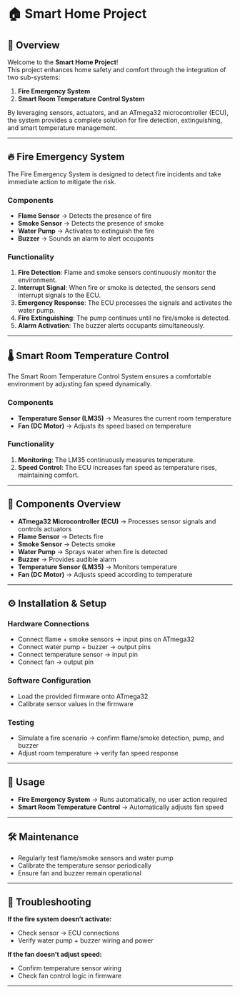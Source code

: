 # 🏠 Smart Home Project  

## 📌 Overview  
Welcome to the **Smart Home Project**!  
This project enhances home safety and comfort through the integration of two sub-systems:  
1. **Fire Emergency System**  
2. **Smart Room Temperature Control System**  

By leveraging sensors, actuators, and an ATmega32 microcontroller (ECU), the system provides a complete solution for fire detection, extinguishing, and smart temperature management.  

---

## 🔥 Fire Emergency System  

The Fire Emergency System is designed to detect fire incidents and take immediate action to mitigate the risk.  

### Components  
- **Flame Sensor** → Detects the presence of fire  
- **Smoke Sensor** → Detects the presence of smoke  
- **Water Pump** → Activates to extinguish the fire  
- **Buzzer** → Sounds an alarm to alert occupants  

### Functionality  
1. **Fire Detection**: Flame and smoke sensors continuously monitor the environment.  
2. **Interrupt Signal**: When fire or smoke is detected, the sensors send interrupt signals to the ECU.  
3. **Emergency Response**: The ECU processes the signals and activates the water pump.  
4. **Fire Extinguishing**: The pump continues until no fire/smoke is detected.  
5. **Alarm Activation**: The buzzer alerts occupants simultaneously.  

---

## 🌡️ Smart Room Temperature Control  

The Smart Room Temperature Control System ensures a comfortable environment by adjusting fan speed dynamically.  

### Components  
- **Temperature Sensor (LM35)** → Measures the current room temperature  
- **Fan (DC Motor)** → Adjusts its speed based on temperature  

### Functionality  
1. **Monitoring**: The LM35 continuously measures temperature.  
2. **Speed Control**: The ECU increases fan speed as temperature rises, maintaining comfort.  

---

## 🔧 Components Overview  
- **ATmega32 Microcontroller (ECU)** → Processes sensor signals and controls actuators  
- **Flame Sensor** → Detects fire  
- **Smoke Sensor** → Detects smoke  
- **Water Pump** → Sprays water when fire is detected  
- **Buzzer** → Provides audible alarm  
- **Temperature Sensor (LM35)** → Monitors temperature  
- **Fan (DC Motor)** → Adjusts speed according to temperature  

---

## ⚙️ Installation & Setup  

### Hardware Connections  
- Connect flame + smoke sensors → input pins on ATmega32  
- Connect water pump + buzzer → output pins  
- Connect temperature sensor → input pin  
- Connect fan → output pin  

### Software Configuration  
- Load the provided firmware onto ATmega32  
- Calibrate sensor values in the firmware  

### Testing  
- Simulate a fire scenario → confirm flame/smoke detection, pump, and buzzer  
- Adjust room temperature → verify fan speed response  

---

## 🚀 Usage  
- **Fire Emergency System** → Runs automatically, no user action required  
- **Smart Room Temperature Control** → Automatically adjusts fan speed  

---

## 🛠️ Maintenance  
- Regularly test flame/smoke sensors and water pump  
- Calibrate the temperature sensor periodically  
- Ensure fan and buzzer remain operational  

---

## 🐞 Troubleshooting  

**If the fire system doesn’t activate:**  
- Check sensor → ECU connections  
- Verify water pump + buzzer wiring and power  

**If the fan doesn’t adjust speed:**  
- Confirm temperature sensor wiring  
- Check fan control logic in firmware  

---
